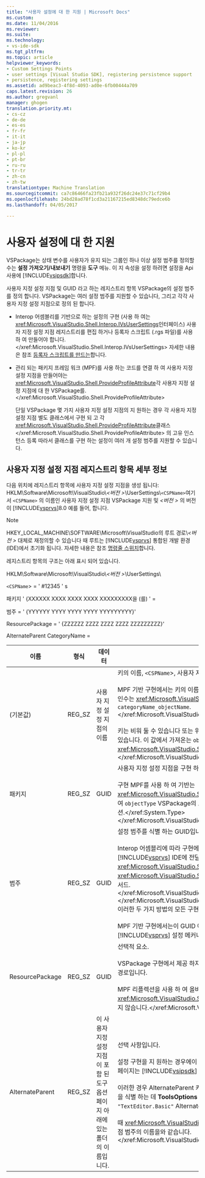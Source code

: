 ```yaml
---
title: "사용자 설정에 대 한 지원 | Microsoft Docs"
ms.custom: 
ms.date: 11/04/2016
ms.reviewer: 
ms.suite: 
ms.technology:
- vs-ide-sdk
ms.tgt_pltfrm: 
ms.topic: article
helpviewer_keywords:
- Custom Settings Points
- user settings [Visual Studio SDK], registering persistence support
- persistence, registering settings
ms.assetid: ad9beac3-4f8d-4093-ad0e-6fb00444a709
caps.latest.revision: 26
ms.author: gregvanl
manager: ghogen
translation.priority.mt:
- cs-cz
- de-de
- es-es
- fr-fr
- it-it
- ja-jp
- ko-kr
- pl-pl
- pt-br
- ru-ru
- tr-tr
- zh-cn
- zh-tw
translationtype: Machine Translation
ms.sourcegitcommit: ca7c86466fa23fb21a932f26dc24e37c71cf29b4
ms.openlocfilehash: 24bd28ad78f1cd3a21167215ed8348dc79edce6b
ms.lasthandoff: 04/05/2017

---
```

# <a name="support-for-user-settings"></a>사용자 설정에 대 한 지원
VSPackage는 상태 변수를 사용자가 유지 되는 그룹인 하나 이상 설정 범주를 정의할 수는 **설정 가져오기/내보내기** 명령을 **도구** 메뉴. 이 지 속성을 설정 하려면 설정을 Api 사용에 [!INCLUDE[vsipsdk](../../extensibility/includes/vsipsdk_md.md)]합니다.  
  
 사용자 지정 설정 지점 및 GUID 라고 하는 레지스트리 항목 VSPackage의 설정 범주를 정의 합니다. VSPackage는 여러 설정 범주를 지원할 수 있습니다, 그리고 각각 사용자 지정 설정 지점으로 정의 된 합니다.  
  
-   Interop 어셈블리를 기반으로 하는 설정의 구현 (사용 하 여는 <xref:Microsoft.VisualStudio.Shell.Interop.IVsUserSettings>인터페이스) 사용자 지정 설정 지점 레지스트리를 편집 하거나 등록자 스크립트 (.rgs 파일)를 사용 하 여 만들어야 합니다.</xref:Microsoft.VisualStudio.Shell.Interop.IVsUserSettings> 자세한 내용은 참조 [등록자 스크립트를 만드는](/cpp/atl/creating-registrar-scripts)합니다.  
  
-   관리 되는 패키지 프레임 워크 (MPF)를 사용 하는 코드를 연결 하 여 사용자 지정 설정 지점을 만들어야는 <xref:Microsoft.VisualStudio.Shell.ProvideProfileAttribute>각 사용자 지정 설정 지점에 대 한 VSPackage를.</xref:Microsoft.VisualStudio.Shell.ProvideProfileAttribute>  
  
     단일 VSPackage 몇 가지 사용자 지정 설정 지점의 지 원하는 경우 각 사용자 지정 설정 지점 별도 클래스에서 구현 되 고 각 <xref:Microsoft.VisualStudio.Shell.ProvideProfileAttribute>클래스</xref:Microsoft.VisualStudio.Shell.ProvideProfileAttribute> 의 고유 인스턴스 등록 따라서 클래스를 구현 하는 설정이 여러 개 설정 범주를 지원할 수 있습니다.  
  
## <a name="custom-settings-point-registry-entry-details"></a>사용자 지정 설정 지점 레지스트리 항목 세부 정보  
 다음 위치에 레지스트리 항목에 사용자 지정 설정 지점을 생성 됩니다: HKLM\Software\Microsoft\VisualStudio\\*\<버전 >*\UserSettings\\`<CSPName>`여기서 `<CSPName>` 의 이름인 사용자 지정 설정 지점 VSPackage 지원 및 *\<버전 >* 의 버전이 [!INCLUDE[vsprvs](../../code-quality/includes/vsprvs_md.md)]8.0 예를 들어, 합니다.  
  
> [!NOTE]
>  HKEY_LOCAL_MACHINE\SOFTWARE\Microsoft\VisualStudio의 루트 경로\\*\<버전 >* 대체로 재정의할 수 있습니다 때 루트는 [!INCLUDE[vsprvs](../../code-quality/includes/vsprvs_md.md)] 통합된 개발 환경 (IDE)에서 초기화 됩니다. 자세한 내용은 참조 [명령줄 스위치](../../extensibility/command-line-switches-visual-studio-sdk.md)합니다.  
  
 레지스트리 항목의 구조는 아래 표시 되어 있습니다.  
  
 HKLM\Software\Microsoft\VisualStudio\\*\<버전 >*\UserSettings\  
  
 `<CSPName`> = ' #12345 ' s  
  
 패키지 ' {XXXXXX XXXX XXXX XXXX XXXXXXXXX을 (를) ' =  
  
 범주 = ' {YYYYYY YYYY YYYY YYYY YYYYYYYYY}'  
  
 ResourcePackage = ' {ZZZZZZ ZZZZ ZZZZ ZZZZ ZZZZZZZZZ}'  
  
 AlternateParent CategoryName =  
  
|이름|형식|데이터|설명|  
|----------|----------|----------|-----------------|  
|(기본값)|REG_SZ|사용자 지정 설정 지점의 이름|키의 이름, `<CSPName`>, 사용자 지정 설정 지점의 지역화 되지 않은 이름입니다.<br /><br /> MPF 기반 구현에서는 키의 이름을 결합 하 여 가져온는 `categoryName` 및 `objectName` 의 인수는 <xref:Microsoft.VisualStudio.Shell.ProvideProfileAttribute>생성자에 `categoryName_objectName`.</xref:Microsoft.VisualStudio.Shell.ProvideProfileAttribute><br /><br /> 키는 비워 둘 수 있습니다 또는 위성 DLL에서에서 지역화 된 문자열에 참조 ID를 포함할 수 있습니다. 이 값에서 가져온는 `objectNameResourceID` 인수에는 <xref:Microsoft.VisualStudio.Shell.ProvideProfileAttribute>생성자.</xref:Microsoft.VisualStudio.Shell.ProvideProfileAttribute>|  
|패키지|REG_SZ|GUID|사용자 지정 설정 지점을 구현 하는 VSPackage의 GUID입니다.<br /><br /> 구현 MPF를 사용 하 여 기반는 <xref:Microsoft.VisualStudio.Shell.ProvideProfileAttribute>클래스, 생성자의를 사용 하 여 `objectType` VSPackage의 포함 하는 인수 <xref:System.Type>및이 값을 얻는 리플렉션.</xref:System.Type> </xref:Microsoft.VisualStudio.Shell.ProvideProfileAttribute>|  
|범주|REG_SZ|GUID|설정 범주를 식별 하는 GUID입니다.<br /><br /> Interop 어셈블리에 따라 구현에 대 한이 값이 임의로 선택한 될 수 있습니다 GUID는 [!INCLUDE[vsprvs](../../code-quality/includes/vsprvs_md.md)] IDE에 전달 된 <xref:Microsoft.VisualStudio.Shell.Interop.IVsUserSettings.ExportSettings%2A>및 <xref:Microsoft.VisualStudio.Shell.Interop.IVsUserSettings.ImportSettings%2A>메서드.</xref:Microsoft.VisualStudio.Shell.Interop.IVsUserSettings.ImportSettings%2A> </xref:Microsoft.VisualStudio.Shell.Interop.IVsUserSettings.ExportSettings%2A> 이러한 두 가지 방법의 모든 구현이 해당 GUID 인수를 확인 해야 합니다.<br /><br /> MPF 기반 구현에서는이 GUID 여 가져온는 <xref:System.Type>클래스 구현의 [!INCLUDE[vsprvs](../../code-quality/includes/vsprvs_md.md)] 설정 메커니즘.</xref:System.Type>|  
|ResourcePackage|REG_SZ|GUID|선택적 요소.<br /><br /> VSPackage 구현에서 제공 하지 않는 경우 지역화 된 문자열을 위성 포함 된 DLL에 대 한 경로입니다.<br /><br /> MPF 리플렉션을 사용 하 여 올바른 리소스 VSPackage를 가져올 하므로 <xref:Microsoft.VisualStudio.Shell.ProvideProfileAttribute>클래스는이 인수를 설정 하지 않습니다.</xref:Microsoft.VisualStudio.Shell.ProvideProfileAttribute>|  
|AlternateParent|REG_SZ|이 사용자 지정 설정 지점이 포함 된 도구 옵션 페이지 아래에 있는 폴더의 이름입니다.|선택 사항입니다.<br /><br /> 설정 구현을 지 원하는 경우에이 값을 설정 해야 **도구 옵션** 의 지 속성 메커니즘을 사용 하는 페이지는 [!INCLUDE[vsipsdk](../../extensibility/includes/vsipsdk_md.md)] 대신 자동화 모델 상태를 저장 하는 메커니즘입니다.<br /><br /> 이러한 경우 AlternateParent 키의 값은는 `topic` 의 섹션은 `topic.sub-topic` 문자열 특정을 식별 하는 데 **ToolsOptions** 페이지. 예를 들어는 **ToolsOptions** 페이지 `"TextEditor.Basic"` AlternateParent의 값 수 `"TextEditor"`합니다.<br /><br /> 때 <xref:Microsoft.VisualStudio.Shell.ProvideProfileAttribute>생성 사용자 지정 설정 지점 범주의 이름을와 같습니다.</xref:Microsoft.VisualStudio.Shell.ProvideProfileAttribute>|
